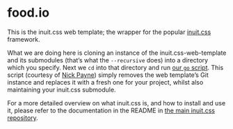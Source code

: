 # food.io

This is the inuit.css web template; the wrapper for the popular
[inuit.css](https://github.com/csswizardry/inuit.css) framework.


What we are doing here is cloning an instance of the inuit.css-web-template and
its submodules (that’s what the `--recursive` does) into a directory which you
specify. Next we `cd` into that directory and run [our `go` script](https://github.com/csswizardry/inuit.css-web-template/blob/master/go).
This script (courtesy of [Nick Payne](http://twitter.com/makeusabrew)) simply
removes the web template’s Git instance and replaces it with a fresh one for
your project, whilst also maintaining your inuit.css submodule.

For a more detailed overview on what inuit.css is, and how to install and use
it, please refer to the documentation in the README in
[the main inuit.css repository](https://github.com/csswizardry/inuit.css).
